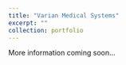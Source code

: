 ```yaml
---
title: "Varian Medical Systems"
excerpt: ""
collection: portfolio
---
```


More information coming soon...